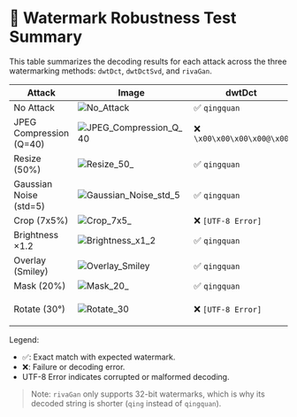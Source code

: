 # 🔬 Watermark Robustness Test Summary

This table summarizes the decoding results for each attack across the three watermarking methods: `dwtDct`, `dwtDctSvd`, and `rivaGan`.

| **Attack**              | **Image**                                                                                                         | **dwtDct**               | **dwtDctSvd**            | **rivaGan**        |
|-------------------------|--------------------------------------------------------------------------------------------------------------------|---------------------------|---------------------------|--------------------|
| No Attack               | ![No_Attack](https://github.com/user-attachments/assets/73edfef0-dee4-4620-a327-f533f6dd8d19)                     | ✅ `qingquan`             | ✅ `qingquan`             | ✅ `qing`          |
| JPEG Compression (Q=40) | ![JPEG_Compression_Q_40](https://github.com/user-attachments/assets/f46f92cc-84b2-4d3a-87f2-534263abd6fb)          | ❌ `\x00\x00\x00\x00@\x00` | ❌ `P\x00\x00\x03 0 $`     | ✅ `qing`          |
| Resize (50%)            | ![Resize_50_](https://github.com/user-attachments/assets/3c777ab0-6a53-4028-a491-23303c248a14)                    | ✅ `qingquan`             | ✅ `qingquan`             | ✅ `qing`          |
| Gaussian Noise (std=5)  | ![Gaussian_Noise_std_5](https://github.com/user-attachments/assets/fbf38aac-af41-4a26-bcaa-863829d5ef73)          | ✅ `qingquan`             | ✅ `qingquan`             | ✅ `qing`          |
| Crop (7x5%)             | ![Crop_7x5_](https://github.com/user-attachments/assets/2558cb1f-eb8a-4501-abf8-22ce7b16779f)                     | ❌ `[UTF-8 Error]`        | ❌ `[UTF-8 Error]`        | ✅ `qing`          |
| Brightness ×1.2         | ![Brightness_x1_2](https://github.com/user-attachments/assets/35f0d23f-f284-4593-a127-d681248ea263)               | ✅ `qingquan`             | ❌ `[UTF-8 Error]`        | ✅ `qing`          |
| Overlay (Smiley)        | ![Overlay_Smiley](https://github.com/user-attachments/assets/132ef030-9cb5-4375-b4e4-73530a4c90a3)                | ✅ `qingquan`             | ✅ `qingquan`             | ✅ `qing`          |
| Mask (20%)              | ![Mask_20_](https://github.com/user-attachments/assets/916188af-5911-4140-b1a8-e5b1bd4f8178)                      | ✅ `qingquan`             | ✅ `qingquan`             | ✅ `qing`          |
| Rotate (30°)            | ![Rotate_30](https://github.com/user-attachments/assets/fd813fd6-79c7-4082-94ac-5dccb7ba43c8)                     | ❌ `[UTF-8 Error]`        | ❌ `\x00\x00\x00\x00\x00\x02` | ❌ `[UTF-8 Error]` |


Legend:

* ✅: Exact match with expected watermark.
* ❌: Failure or decoding error.
* UTF-8 Error indicates corrupted or malformed decoding.

> Note: `rivaGan` only supports 32-bit watermarks, which is why its decoded string is shorter (`qing` instead of `qingquan`).
